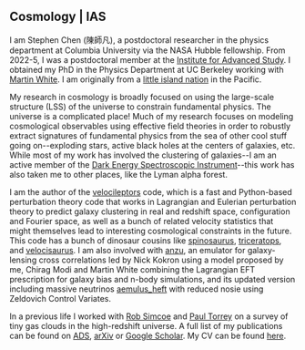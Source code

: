 ## Cosmology | IAS

I am Stephen Chen (陳師凡), a postdoctoral researcher in the physics department at Columbia University via the NASA Hubble fellowship. From 2022-5, I was a postdoctoral member at the [Institute for Advanced Study](https://www.ias.edu/scholars/shi-fan-chen). I obtained my PhD in the Physics Department at UC Berkeley working with [Martin White](https://physics.berkeley.edu/people/faculty/martin-white). I am originally from a [little island nation](https://www.taiwan.gov.tw/) in the Pacific.

My research in cosmology is broadly focused on using the large-scale structure (LSS) of the universe to constrain fundamental physics. The universe is a complicated place! Much of my research focuses on modeling cosmological observables using effective field theories in order to robustly extract signatures of fundamental physics from the sea of other cool stuff going on--exploding stars, active black holes at the centers of galaxies, etc. While most of my work has involved the clustering of galaxies--I am an active member of the [Dark Energy Spectroscopic Instrument](https://www.desi.lbl.gov/)--this work has also taken me to other places, like the Lyman alpha forest.

I am the author of the [velocileptors](https://github.com/sfschen/velocileptors) code, which is a fast and Python-based perturbation theory code that works in Lagrangian and Eulerian perturbation theory to predict galaxy clustering in real and redshift space, configuration and Fourier space, as well as a bunch of related velocity statistics that might themselves lead to interesting cosmological constraints in the future. This code has a bunch of dinosaur cousins like [spinosaurus](https://github.com/sfschen/spinosaurus), [triceratops](https://github.com/sfschen/triceratops), and [velocisaurus](https://github.com/sfschen/velocisaurus). I am also involved with [anzu](https://github.com/kokron/anzu), an emulator for galaxy-lensing cross correlations led by Nick Kokron using a model proposed by me, Chirag Modi and Martin White combining the Lagrangian EFT prescription for galaxy bias and n-body simulations, and its updated version including massive neutrinos [aemulus_heft](https://github.com/AemulusProject/aemulus_heft) with reduced nosie using Zeldovich Control Variates.

In a previous life I worked with [Rob Simcoe](http://simcoe.mit.edu/) and [Paul Torrey](https://as.virginia.edu/faculty-profile/paul-torrey) on a survey of tiny gas clouds in the high-redshift universe. A full list of my publications can be found on [ADS](https://ui.adsabs.harvard.edu/public-libraries/N1pJwPGrRESHudfVXQrRPA), [arXiv](https://arxiv.org/a/chen_s_7.html) or [Google Scholar](https://scholar.google.com/citations?user=fNlLwkkAAAAJ&hl=en). My CV can be found [here](https://docs.google.com/document/d/1CJi_CUQvZfdEQzIunx-uMr8E0dZTPquGTMt0shaAPTY/edit?usp=sharing).
